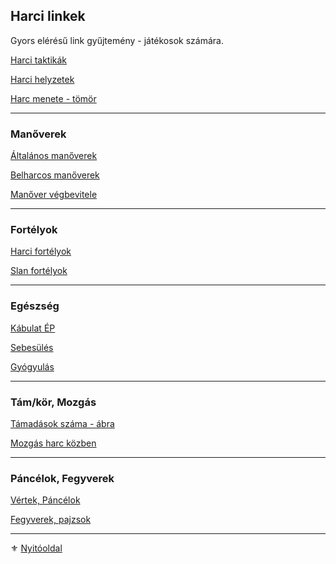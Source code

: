 ## Harci linkek

Gyors elérésű link gyűjtemény - játékosok számára.

[Harci taktikák](065_02_harci_taktikak.md)

[Harci helyzetek](065_01_harci_helyzetek.md)

[Harc menete - tömör](064_01_harc_menete_osszefoglalas.md)

---
### Manőverek

[Általános manőverek](066_05_altalanos_manoverek.md)

[Belharcos manőverek](066_06_belharcos_manoverek.md)

[Manőver végbevitele](066_04_manover_vegbevitele.md)

---
### Fortélyok 

[Harci fortélyok](044_harci_fortelyok.md)

[Slan fortélyok](046_slan_fortelyok.md)

---
### Egészség

[Kábulat ÉP](061_02_kabulat_ep.md)

[Sebesülés](061_03_sebesules.md)

[Gyógyulás](061_04_gyogyulas.md)

---
### Tám/kör, Mozgás

[Támadások száma - ábra](063_08_tamadasok_szama_abra.md)

[Mozgás harc közben](063_05_mozgas_harc_kozben.md)

---
### Páncélok, Fegyverek

[Vértek, Páncélok](069_00_vertek_pancelok.md)

[Fegyverek, pajzsok](068_00_fegyverek.md)

---

⚜️ [Nyitóoldal](start.md)

